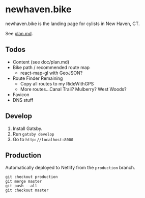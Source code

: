 # newhaven.bike

newhaven.bike is the landing page for cylists in New Haven, CT.

See [plan.md](./doc/plan.md).

## Todos

- Content (see doc/plan.md)
- Bike path / recommended route map
  - react-map-gl with GeoJSON?
- Route Finder Remaining
  - Copy all routes to my RideWithGPS
  - More routes...Canal Trail? Mulberry? West Woods?
- Favicon
- DNS stuff

## Develop

1. Install Gatsby.
2. Run `gatsby develop`
3. Go to `http://localhost:8000`

## Production

Automatically deployed to Netlify from the `production` branch.

```shell
git checkout production
git merge master
git push --all
git checkout master
```
